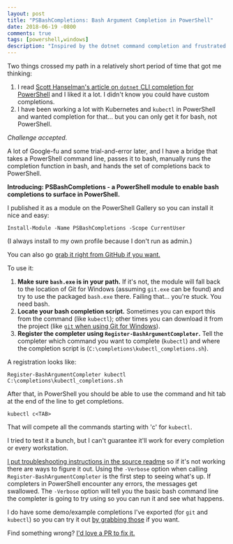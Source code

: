 ```yaml
---
layout: post
title: "PSBashCompletions: Bash Argument Completion in PowerShell"
date: 2018-06-19 -0800
comments: true
tags: [powershell,windows]
description: "Inspired by the dotnet command completion and frustrated that so many more were available for bash, I set out to solve that problem."
---
```


Two things crossed my path in a relatively short period of time that got me thinking:

1. I read [Scott Hanselman's article on `dotnet` CLI completion for PowerShell](https://www.hanselman.com/blog/CommandLineTabCompletionForNETCoreCLIInPowerShellOrBash.aspx) and I liked it a lot. I didn't know you could have custom completions.
2. I have been working a lot with Kubernetes and `kubectl` in PowerShell and wanted completion for that... but you can only get it for bash, not PowerShell.

_Challenge accepted._

A lot of Google-fu and some trial-and-error later, and I have a bridge that takes a PowerShell command line, passes it to bash, manually runs the completion function in bash, and hands the set of completions back to PowerShell.

**Introducing: PSBashCompletions - a PowerShell module to enable bash completions to surface in PowerShell.**

I published it as a module on the PowerShell Gallery so you can install it nice and easy:

`Install-Module -Name PSBashCompletions -Scope CurrentUser`

(I always install to my own profile because I don't run as admin.)

You can also go [grab it right from GitHub if you want.](https://github.com/tillig/ps-bash-completions)

To use it:

1. **Make sure `bash.exe` is in your path.** If it's not, the module will fall back to the location of Git for Windows (assuming `git.exe` can be found) and try to use the packaged `bash.exe` there. Failing that... you're stuck. You need bash.
2. **Locate your bash completion script.** Sometimes you can export this from the command (like `kubectl`); other times you can download it from the project (like [`git` when using Git for Windows](https://github.com/git-for-windows/git/blob/a8c25e7a41a79e2c2469f914383c922d1134a5ae/contrib/completion/git-completion.bash)).
3. **Register the completer using `Register-BashArgumentCompleter`.** Tell the completer which command you want to complete (`kubectl`) and where the completion script is (`C:\completions\kubectl_completions.sh`).

A registration looks like:

`Register-BashArgumentCompleter kubectl C:\completions\kubectl_completions.sh`

After that, in PowerShell you should be able to use the command and hit tab at the end of the line to get completions.

`kubectl c<TAB>`

That will compete all the commands starting with 'c' for `kubectl`.

I tried to test it a bunch, but I can't guarantee it'll work for every completion or every workstation.

[I put troubleshooting instructions in the source readme](https://github.com/tillig/ps-bash-completions/blob/master/README.md) so if it's not working there are ways to figure it out. Using the `-Verbose` option when calling `Register-BashArgumentCompleter` is the first step to seeing what's up. If completers in PowerShell encounter any errors, the messages get swallowed. The `-Verbose` option will tell you the basic bash command line the completer is going to try using so you can run it and see what happens.

I do have some demo/example completions I've exported (for `git` and `kubectl`) so you can try it out [by grabbing those](https://github.com/tillig/ps-bash-completions/tree/master/Demo) if you want.

Find something wrong? [I'd love a PR to fix it.](https://github.com/tillig/ps-bash-completions/pulls)